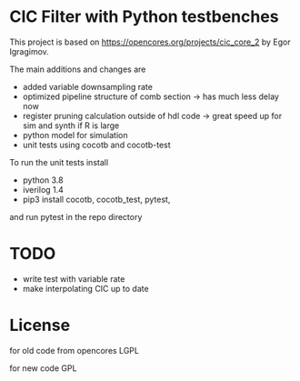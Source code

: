 # CIC Filter with Python testbenches

This project is based on https://opencores.org/projects/cic_core_2 by Egor Igragimov.

The main additions and changes are
- added variable downsampling rate
- optimized pipeline structure of comb section -> has much less delay now
- register pruning calculation outside of hdl code -> great speed up for sim and synth if R is large
- python model for simulation
- unit tests using cocotb and cocotb-test

To run the unit tests install
- python 3.8
- iverilog 1.4
- pip3 install cocotb, cocotb_test, pytest,

and run pytest in the repo directory

# TODO
- write test with variable rate
- make interpolating CIC up to date

# License
for old code from opencores LGPL

for new code GPL



